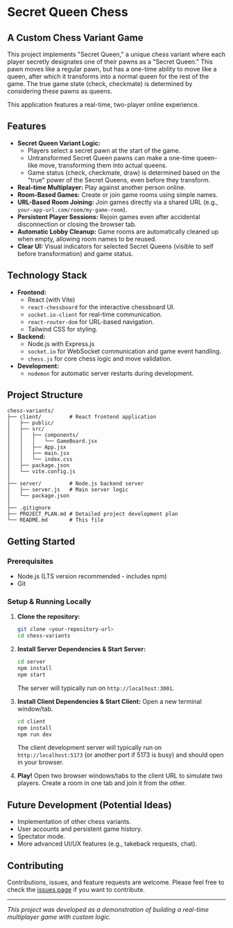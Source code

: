 # Secret Queen Chess

## A Custom Chess Variant Game

This project implements "Secret Queen," a unique chess variant where each player secretly designates one of their pawns as a "Secret Queen." This pawn moves like a regular pawn, but has a one-time ability to move like a queen, after which it transforms into a normal queen for the rest of the game. The true game state (check, checkmate) is determined by considering these pawns as queens.

This application features a real-time, two-player online experience.

## Features

*   **Secret Queen Variant Logic:**
    *   Players select a secret pawn at the start of the game.
    *   Untransformed Secret Queen pawns can make a one-time queen-like move, transforming them into actual queens.
    *   Game status (check, checkmate, draw) is determined based on the "true" power of the Secret Queens, even before they transform.
*   **Real-time Multiplayer:** Play against another person online.
*   **Room-Based Games:** Create or join game rooms using simple names.
*   **URL-Based Room Joining:** Join games directly via a shared URL (e.g., `your-app-url.com/room/my-game-room`).
*   **Persistent Player Sessions:** Rejoin games even after accidental disconnection or closing the browser tab.
*   **Automatic Lobby Cleanup:** Game rooms are automatically cleaned up when empty, allowing room names to be reused.
*   **Clear UI:** Visual indicators for selected Secret Queens (visible to self before transformation) and game status.

## Technology Stack

*   **Frontend:**
    *   React (with Vite)
    *   `react-chessboard` for the interactive chessboard UI.
    *   `socket.io-client` for real-time communication.
    *   `react-router-dom` for URL-based navigation.
    *   Tailwind CSS for styling.
*   **Backend:**
    *   Node.js with Express.js
    *   `socket.io` for WebSocket communication and game event handling.
    *   `chess.js` for core chess logic and move validation.
*   **Development:**
    *   `nodemon` for automatic server restarts during development.

## Project Structure

```
chess-variants/
├── client/         # React frontend application
│   ├── public/
│   ├── src/
│   │   ├── components/
│   │   │   └── GameBoard.jsx
│   │   ├── App.jsx
│   │   ├── main.jsx
│   │   └── index.css
│   ├── package.json
│   └── vite.config.js
│
├── server/         # Node.js backend server
│   ├── server.js   # Main server logic
│   └── package.json
│
├── .gitignore
├── PROJECT_PLAN.md # Detailed project development plan
└── README.md       # This file
```

## Getting Started

### Prerequisites

*   Node.js (LTS version recommended - includes npm)
*   Git

### Setup & Running Locally

1.  **Clone the repository:**
    ```bash
    git clone <your-repository-url>
    cd chess-variants
    ```

2.  **Install Server Dependencies & Start Server:**
    ```bash
    cd server
    npm install
    npm start
    ```
    The server will typically run on `http://localhost:3001`.

3.  **Install Client Dependencies & Start Client:**
    Open a new terminal window/tab.
    ```bash
    cd client
    npm install
    npm run dev
    ```
    The client development server will typically run on `http://localhost:5173` (or another port if 5173 is busy) and should open in your browser.

4.  **Play!**
    Open two browser windows/tabs to the client URL to simulate two players. Create a room in one tab and join it from the other.

## Future Development (Potential Ideas)

*   Implementation of other chess variants.
*   User accounts and persistent game history.
*   Spectator mode.
*   More advanced UI/UX features (e.g., takeback requests, chat).

## Contributing

Contributions, issues, and feature requests are welcome. Please feel free to check the [issues page](<your-repo-url/issues>) if you want to contribute.

---

_This project was developed as a demonstration of building a real-time multiplayer game with custom logic._
